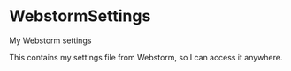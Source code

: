# WebstormSettings
My Webstorm settings

This contains my settings file from Webstorm, so I can access it anywhere. 
